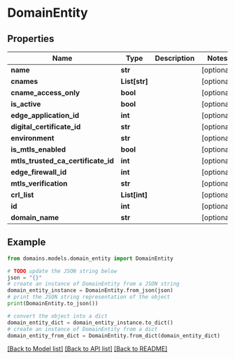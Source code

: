 # DomainEntity


## Properties

Name | Type | Description | Notes
------------ | ------------- | ------------- | -------------
**name** | **str** |  | [optional] 
**cnames** | **List[str]** |  | [optional] 
**cname_access_only** | **bool** |  | [optional] 
**is_active** | **bool** |  | [optional] 
**edge_application_id** | **int** |  | [optional] 
**digital_certificate_id** | **str** |  | [optional] 
**environment** | **str** |  | [optional] 
**is_mtls_enabled** | **bool** |  | [optional] 
**mtls_trusted_ca_certificate_id** | **int** |  | [optional] 
**edge_firewall_id** | **int** |  | [optional] 
**mtls_verification** | **str** |  | [optional] 
**crl_list** | **List[int]** |  | [optional] 
**id** | **int** |  | [optional] 
**domain_name** | **str** |  | [optional] 

## Example

```python
from domains.models.domain_entity import DomainEntity

# TODO update the JSON string below
json = "{}"
# create an instance of DomainEntity from a JSON string
domain_entity_instance = DomainEntity.from_json(json)
# print the JSON string representation of the object
print(DomainEntity.to_json())

# convert the object into a dict
domain_entity_dict = domain_entity_instance.to_dict()
# create an instance of DomainEntity from a dict
domain_entity_from_dict = DomainEntity.from_dict(domain_entity_dict)
```
[[Back to Model list]](../README.md#documentation-for-models) [[Back to API list]](../README.md#documentation-for-api-endpoints) [[Back to README]](../README.md)


